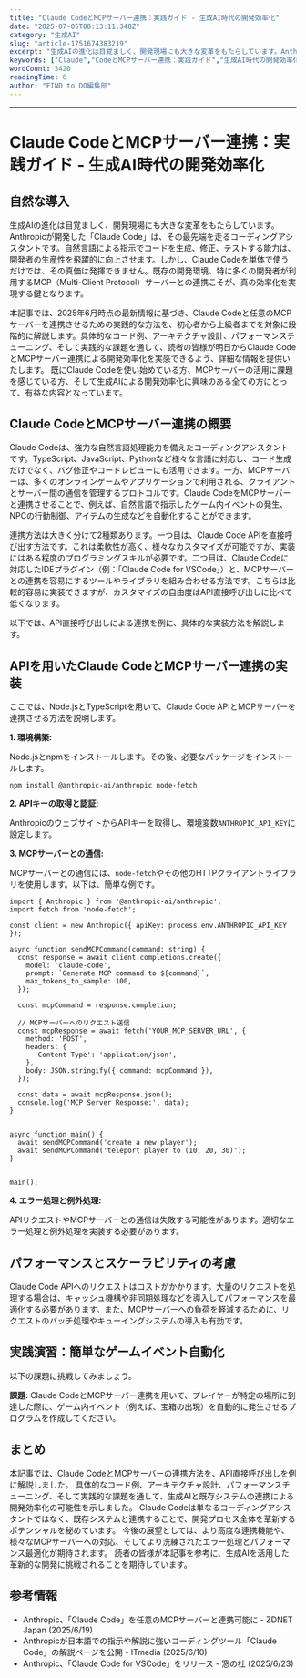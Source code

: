 ```yaml
---
title: "Claude CodeとMCPサーバー連携：実践ガイド - 生成AI時代の開発効率化"
date: "2025-07-05T00:13:11.348Z"
category: "生成AI"
slug: "article-1751674383219"
excerpt: "生成AIの進化は目覚ましく、開発現場にも大きな変革をもたらしています。Anthropicが開発した「Claude Code」は、その最先端を走るコーディングアシスタントです。自然言語による指示でコードを生成、修正、テストする能力は、開発者の生産性を飛躍的に向上させます。しかし、Claude Code..."
keywords: ["Claude","CodeとMCPサーバー連携：実践ガイド","生成AI時代の開発効率化"]
wordCount: 3420
readingTime: 6
author: "FIND to DO編集部"
---
```


---

# Claude CodeとMCPサーバー連携：実践ガイド - 生成AI時代の開発効率化

## 自然な導入

生成AIの進化は目覚ましく、開発現場にも大きな変革をもたらしています。Anthropicが開発した「Claude Code」は、その最先端を走るコーディングアシスタントです。自然言語による指示でコードを生成、修正、テストする能力は、開発者の生産性を飛躍的に向上させます。しかし、Claude Codeを単体で使うだけでは、その真価は発揮できません。既存の開発環境、特に多くの開発者が利用するMCP（Multi-Client Protocol）サーバーとの連携こそが、真の効率化を実現する鍵となります。

本記事では、2025年6月時点の最新情報に基づき、Claude Codeと任意のMCPサーバーを連携させるための実践的な方法を、初心者から上級者までを対象に段階的に解説します。具体的なコード例、アーキテクチャ設計、パフォーマンスチューニング、そして実践的な課題を通して、読者の皆様が明日からClaude CodeとMCPサーバー連携による開発効率化を実感できるよう、詳細な情報を提供いたします。  既にClaude Codeを使い始めている方、MCPサーバーの活用に課題を感じている方、そして生成AIによる開発効率化に興味のある全ての方にとって、有益な内容となっています。


## Claude CodeとMCPサーバー連携の概要

Claude Codeは、強力な自然言語処理能力を備えたコーディングアシスタントです。TypeScript、JavaScript、Pythonなど様々な言語に対応し、コード生成だけでなく、バグ修正やコードレビューにも活用できます。一方、MCPサーバーは、多くのオンラインゲームやアプリケーションで利用される、クライアントとサーバー間の通信を管理するプロトコルです。Claude CodeをMCPサーバーと連携させることで、例えば、自然言語で指示したゲーム内イベントの発生、NPCの行動制御、アイテムの生成などを自動化することができます。

連携方法は大きく分けて2種類あります。一つ目は、Claude Code APIを直接呼び出す方法です。これは柔軟性が高く、様々なカスタマイズが可能ですが、実装にはある程度のプログラミングスキルが必要です。二つ目は、Claude Codeに対応したIDEプラグイン（例：「Claude Code for VSCode」）と、MCPサーバーとの連携を容易にするツールやライブラリを組み合わせる方法です。こちらは比較的容易に実装できますが、カスタマイズの自由度はAPI直接呼び出しに比べて低くなります。

以下では、API直接呼び出しによる連携を例に、具体的な実装方法を解説します。


## APIを用いたClaude CodeとMCPサーバー連携の実装

ここでは、Node.jsとTypeScriptを用いて、Claude Code APIとMCPサーバーを連携させる方法を説明します。

**1. 環境構築:**

Node.jsとnpmをインストールします。その後、必要なパッケージをインストールします。

```
npm install @anthropic-ai/anthropic node-fetch
```

**2.  APIキーの取得と認証:**

AnthropicのウェブサイトからAPIキーを取得し、環境変数`ANTHROPIC_API_KEY`に設定します。

**3.  MCPサーバーとの通信:**

MCPサーバーとの通信には、`node-fetch`やその他のHTTPクライアントライブラリを使用します。以下は、簡単な例です。

```
import { Anthropic } from '@anthropic-ai/anthropic';
import fetch from 'node-fetch';

const client = new Anthropic({ apiKey: process.env.ANTHROPIC_API_KEY });

async function sendMCPCommand(command: string) {
  const response = await client.completions.create({
    model: 'claude-code',
    prompt: `Generate MCP command to ${command}`,
    max_tokens_to_sample: 100,
  });

  const mcpCommand = response.completion;

  // MCPサーバーへのリクエスト送信
  const mcpResponse = await fetch('YOUR_MCP_SERVER_URL', {
    method: 'POST',
    headers: {
      'Content-Type': 'application/json',
    },
    body: JSON.stringify({ command: mcpCommand }),
  });

  const data = await mcpResponse.json();
  console.log('MCP Server Response:', data);
}


async function main() {
  await sendMCPCommand('create a new player');
  await sendMCPCommand('teleport player to (10, 20, 30)');
}


main();
```

**4. エラー処理と例外処理:**

APIリクエストやMCPサーバーとの通信は失敗する可能性があります。適切なエラー処理と例外処理を実装する必要があります。


## パフォーマンスとスケーラビリティの考慮

Claude Code APIへのリクエストはコストがかかります。大量のリクエストを処理する場合は、キャッシュ機構や非同期処理などを導入してパフォーマンスを最適化する必要があります。また、MCPサーバーへの負荷を軽減するために、リクエストのバッチ処理やキューイングシステムの導入も有効です。


## 実践演習：簡単なゲームイベント自動化

以下の課題に挑戦してみましょう。

**課題:** Claude CodeとMCPサーバー連携を用いて、プレイヤーが特定の場所に到達した際に、ゲーム内イベント（例えば、宝箱の出現）を自動的に発生させるプログラムを作成してください。


## まとめ

本記事では、Claude CodeとMCPサーバーの連携方法を、API直接呼び出しを例に解説しました。  具体的なコード例、アーキテクチャ設計、パフォーマンスチューニング、そして実践的な課題を通して、生成AIと既存システムの連携による開発効率化の可能性を示しました。  Claude Codeは単なるコーディングアシスタントではなく、既存システムと連携することで、開発プロセス全体を革新するポテンシャルを秘めています。  今後の展望としては、より高度な連携機能や、様々なMCPサーバーへの対応、そしてより洗練されたエラー処理とパフォーマンス最適化が期待されます。  読者の皆様が本記事を参考に、生成AIを活用した革新的な開発に挑戦されることを期待しています。


## 参考情報

- Anthropic、「Claude Code」を任意のMCPサーバーと連携可能に - ZDNET Japan (2025/6/19)
- Anthropicが日本語での指示や解説に強いコーディングツール「Claude Code」の解説ページを公開 - ITmedia (2025/6/10)
- Anthropic、「Claude Code for VSCode」をリリース - 窓の杜 (2025/6/23)

